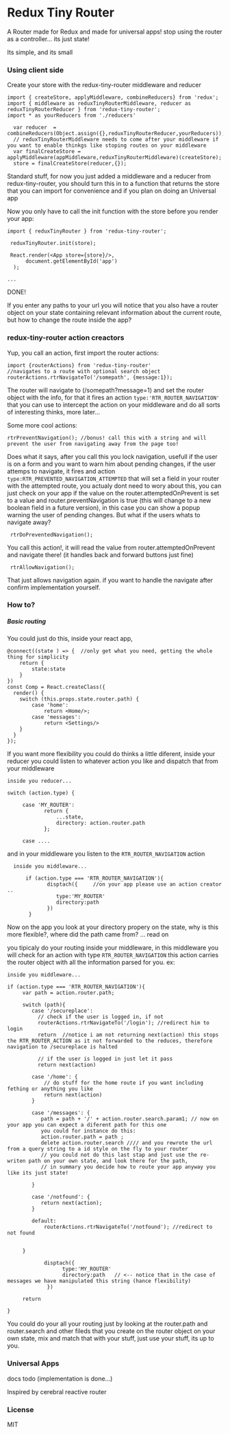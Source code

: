 # Redux Tiny Router

A Router made for Redux and made for universal apps! stop using the router as a controller... its just state!

Its simple, and its small

### Using client side

Create your store with the redux-tiny-router middleware and reducer

```
import { createStore, applyMiddleware, combineReducers} from 'redux';
import { middleware as reduxTinyRouterMiddleware, reducer as reduxTinyRouterReducer } from 'redux-tiny-router';
import * as yourReducers from './reducers'

  var reducer  = combineReducers(Object.assign({},reduxTinyRouterReducer,yourReducers));
  // reduxTinyRouterMiddleware needs to come after your middleware if you want to enable thinkgs like stoping routes on your middleware
  var finalCreateStore = applyMiddleware(appMiddleware,reduxTinyRouterMiddleware)(createStore); 
  store = finalCreateStore(reducer,{});
```

Standard stuff, for now you just added a middleware and a reducer from redux-tiny-router, you should turn this in to a function
that returns the store  that you can import for convenience and if you plan on doing an Universal app 

Now you only have to call the init function with the store before you render your app:
```
import { reduxTinyRouter } from 'redux-tiny-router';

 reduxTinyRouter.init(store);

 React.render(<App store={store}/>,
      document.getElementById('app')
  );

...

```
DONE!

If you enter any paths to your url you will notice that you also have a router object on your state containing relevant information about the current route,
but how to change the route inside the app?
 
### redux-tiny-router action creactors
Yup, you call an action, first import the router actions:
```
import {routerActions} from 'redux-tiny-router'
//navigates to a route with optional search object
routerActions.rtrNavigateTo('/somepath', {message:1});
```
The router will navigate to (/somepath?message=1) and set the router object with the info, for that it fires an action `type:'RTR_ROUTER_NAVIGATION'`
that you can use to intercept the action on your middleware and do all sorts of interesting thinks, more later...


Some more cool actions:
 ```
 rtrPreventNavigation(); //bonus! call this with a string and will prevent the user from navigating away from the page too!
 ```
Does what it says, after you call this you lock navigation, usefull if the user is on a form and you want to warn him about pending changes,
if the user attemps to navigate, it fires and action `type:RTR_PREVENTED_NAVIGATION_ATTEMPTED` that will set a field in your router with
the attempted route, you actualy dont need to wory about this, you can just check on your app if the value on the router.attemptedOnPrevent 
is set to a value and router.preventNavigation is true (this will change to a new boolean field in a future version),
in this case you can show a popup warning the user of pending changes. But what if the users whats to navigate away?

 ```
  rtrDoPreventedNavigation();
 ```
You call this action!, it will read the value from router.attemptedOnPrevent and navigate there! (it handles back and forward buttons just fine)

```
 rtrAllowNavigation();
```
That just allows navigation again. if you want to handle the navigate after confirm implementation yourself.
 
 
### How to?
 
##### Basic routing

You could just do this, inside your react app,
```
@connect((state ) => {  //only get what you need, getting the whole thing for simplicity
    return {
        state:state
    }
})
const Comp = React.createClass({
  render() {
    switch (this.props.state.router.path) {
        case 'home':
            return <Home/>;
        case 'messages':
            return <Settings/>
    }
  }
});
```
If you want more flexibility you could do thinks a little diferent, inside your reducer you could listen to whatever action you like
and dispatch that from your middleware 
 
```
inside you reducer...

switch (action.type) {
 
     case 'MY_ROUTER':
            return {
                ...state,
                directory: action.router.path 
            };
            
     case ....

```
and in your middleware you listen to the ```RTR_ROUTER_NAVIGATION``` action
```
  inside you middleware...
  
      if (action.type === 'RTR_ROUTER_NAVIGATION'){
             disptach({     //on your app please use an action creator ..
                type:'MY_ROUTER'
                directory:path
             })      
       }

```
Now on the app you look at your directory propery on the state, why is this more flexible?, where did the path came from? ... read on
 
 
you tipicaly do your routing inside your middleware, in this middleware you will check for an action with type ```RTR_ROUTER_NAVIGATION```
this action carries the router object with all the information parsed for you. ex:

```
inside you middleware...

if (action.type === 'RTR_ROUTER_NAVIGATION'){
     var path = action.router.path;
     
     switch (path){
        case '/secureplace':
          // check if the user is logged in, if not
          routerActions.rtrNavigateTo('/login'); //redirect him to login
          return  //notice i am not returning next(action) this stops the RTR_ROUTER_ACTION as it not forwarded to the reduces, therefore navigation to /secureplace is halted
          
          // if the user is logged in just let it pass  
          return next(action)

        case '/home': {
            // do stuff for the home route if you want including fething or anything you like
            return next(action) 
        }
        
        case '/messages': {
           path = path + '/' + action.router.search.param1; // now on your app you can expect a diferent path for this one   
           you could for instance do this:
           action.router.path = path ; 
           delete action.router.search //// and you rewrote the url from a query string to a id style on the fly to your router
           // you could not do this last stap and just use the re-writen path on your own state, and look there for the path,
           // in summary you decide how to route your app anyway you like its just state!
           
        }
        
        case '/notfound': {
           return next(action);
        }
        
        default:
            routerActions.rtrNavigateTo('/notfound'); //redirect to not found
   
        
     }
     
            disptach({  
                  type:'MY_ROUTER'
                  directory:path   // <-- notice that in the case of messages we have manipulated this string (hance flexibility)
             })      
     
     return 
              
}
```

You could do your all your routing just by looking at the router.path and router.search and other fileds that you create on the router object on your own state,
mix and match that with your stuff, just use your stuff, its up to you.
 
### Universal Apps
  
 docs todo  (implementation is done...)
    

Inspired by cerebral reactive router

### License

MIT


